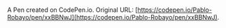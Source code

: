 # 

A Pen created on CodePen.io. Original URL: [https://codepen.io/Pablo-Robayo/pen/xxBBNwJ](https://codepen.io/Pablo-Robayo/pen/xxBBNwJ).

